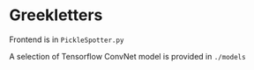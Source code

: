 # Greekletters
Frontend is in `PickleSpotter.py`

A selection of Tensorflow ConvNet model is provided in `./models`
